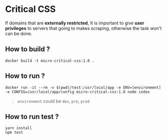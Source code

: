 # Critical CSS
If domains that are **externally restricted**, It is important to give **user privileges** to servers that going to makes scraping, otherwise the task won't can be done.

## How to build ?

```shell
docker build -t micro-critical-css:1.0 .
```
## How to run ?

```shell
docker run -it --rm -v $(pwd)/test:/usr/local/app -e ENV=[environment] -e CONFIG=/usr/local/app/config micro-critical-css:1.0 node index
```
> `environment` could be `dev`, `pre`, `prod`

## How to run test ?
```shell
yarn install
npm test
```